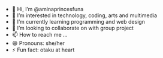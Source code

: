 - 👋 Hi, I’m @aminaprincesfuna
- 👀 I’m interested in technology, coding, arts and multimedia
- 🌱 I’m currently learning programming and web design
- 💞️ I’m looking to collaborate on with group project
- 📫 How to reach me ...
- 😄 Pronouns: she/her
- ⚡ Fun fact: otaku at heart

<!---
aminafuna/aminafuna is a ✨ special ✨ repository because its `README.md` (this file) appears on your GitHub profile.
You can click the Preview link to take a look at your changes.
--->
